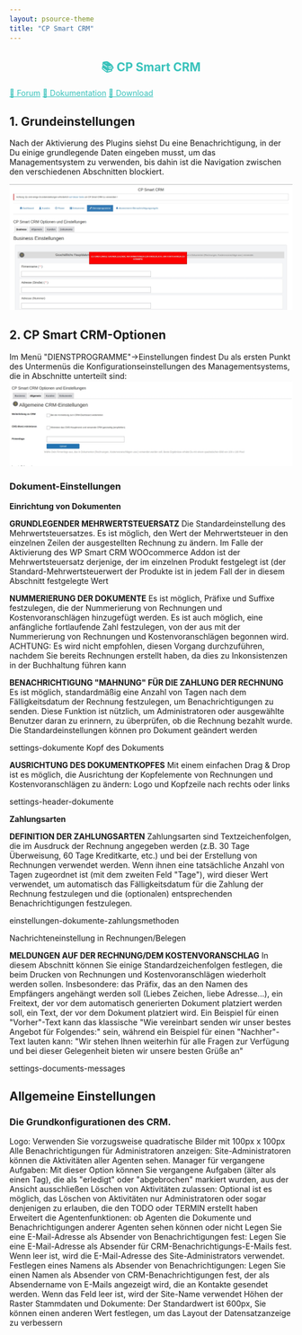 ```yaml
---
layout: psource-theme
title: "CP Smart CRM"
---
```


<h2 align="center" style="color:#38c2bb;">📚 CP Smart CRM</h2>

<div class="menu">
  <a href="https://github.com/cp-psource/cp-smart-crm/discussions" style="color:#38c2bb;">💬 Forum</a>
  <a href="dokumentation.html" style="color:#38c2bb;">📝 Dokumentation</a>
  <a href="https://github.com/cp-psource/cp-smart-crm/releases" style="color:#38c2bb;">📝 Download</a>
</div>

## 1. Grundeinstellungen

Nach der Aktivierung des Plugins siehst Du eine Benachrichtigung, in der Du einige grundlegende Daten eingeben musst, um das Managementsystem zu verwenden, bis dahin ist die Navigation zwischen den verschiedenen Abschnitten blockiert.

![crm-einrichtung.jpeg](assets/images/crm-einrichtung.jpeg)

## 2. CP Smart CRM-Optionen

Im Menü "DIENSTPROGRAMME"->Einstellungen findest Du als ersten Punkt des Untermenüs die Konfigurationseinstellungen des Managementsystems, die in Abschnitte unterteilt sind:
![cp-smart-crm-optionen.jpeg](assets/images/cp-smart-crm-optionen.jpeg)

### Dokument-Einstellungen

**Einrichtung von Dokumenten**

**GRUNDLEGENDER MEHRWERTSTEUERSATZ**
Die Standardeinstellung des Mehrwertsteuersatzes. Es ist möglich, den Wert der Mehrwertsteuer in den einzelnen Zeilen der ausgestellten Rechnung zu ändern.
Im Falle der Aktivierung des WP Smart CRM WOOcommerce Addon ist der Mehrwertsteuersatz derjenige, der im einzelnen Produkt festgelegt ist (der Standard-Mehrwertsteuerwert der Produkte ist in jedem Fall der in diesem Abschnitt festgelegte Wert

**NUMMERIERUNG DER DOKUMENTE**
Es ist möglich, Präfixe und Suffixe festzulegen, die der Nummerierung von Rechnungen und Kostenvoranschlägen hinzugefügt werden. Es ist auch möglich, eine anfängliche fortlaufende Zahl festzulegen, von der aus mit der Nummerierung von Rechnungen und Kostenvoranschlägen begonnen wird.
ACHTUNG: Es wird nicht empfohlen, diesen Vorgang durchzuführen, nachdem Sie bereits Rechnungen erstellt haben, da dies zu Inkonsistenzen in der Buchhaltung führen kann

**BENACHRICHTIGUNG "MAHNUNG" FÜR DIE ZAHLUNG DER RECHNUNG**
Es ist möglich, standardmäßig eine Anzahl von Tagen nach dem Fälligkeitsdatum der Rechnung festzulegen, um Benachrichtigungen zu senden. Diese Funktion ist nützlich, um Administratoren oder ausgewählte Benutzer daran zu erinnern, zu überprüfen, ob die Rechnung bezahlt wurde. Die Standardeinstellungen können pro Dokument geändert werden


settings-dokumente
Kopf des Dokuments

**AUSRICHTUNG DES DOKUMENTKOPFES**
Mit einem einfachen Drag & Drop ist es möglich, die Ausrichtung der Kopfelemente von Rechnungen und Kostenvoranschlägen zu ändern: Logo und Kopfzeile nach rechts oder links

settings-header-dokumente

**Zahlungsarten**

**DEFINITION DER ZAHLUNGSARTEN**
Zahlungsarten sind Textzeichenfolgen, die im Ausdruck der Rechnung angegeben werden (z.B. 30 Tage Überweisung, 60 Tage Kreditkarte, etc.) und bei der Erstellung von Rechnungen verwendet werden.
Wenn ihnen eine tatsächliche Anzahl von Tagen zugeordnet ist (mit dem zweiten Feld "Tage"), wird dieser Wert verwendet, um automatisch das Fälligkeitsdatum für die Zahlung der Rechnung festzulegen und die (optionalen) entsprechenden Benachrichtigungen festzulegen.

einstellungen-dokumente-zahlungsmethoden

Nachrichteneinstellung in Rechnungen/Belegen

**MELDUNGEN AUF DER RECHNUNG/DEM KOSTENVORANSCHLAG**
In diesem Abschnitt können Sie einige Standardzeichenfolgen festlegen, die beim Drucken von Rechnungen und Kostenvoranschlägen wiederholt werden sollen.
Insbesondere: das Präfix, das an den Namen des Empfängers angehängt werden soll (Liebes Zeichen, liebe Adresse...), ein Freitext, der vor dem automatisch generierten Dokument platziert werden soll, ein Text, der vor dem Dokument platziert wird. Ein Beispiel für einen "Vorher"-Text kann das klassische "Wie vereinbart senden wir unser bestes Angebot für Folgendes:" sein, während ein Beispiel für einen "Nachher"-Text lauten kann: "Wir stehen Ihnen weiterhin für alle Fragen zur Verfügung und bei dieser Gelegenheit bieten wir unsere besten Grüße an"

settings-documents-messages

## Allgemeine Einstellungen

### Die Grundkonfigurationen des CRM.

Logo: Verwenden Sie vorzugsweise quadratische Bilder mit 100px x 100px
Alle Benachrichtigungen für Administratoren anzeigen: Site-Administratoren können die Aktivitäten aller Agenten sehen.
Manager für vergangene Aufgaben: Mit dieser Option können Sie vergangene Aufgaben (älter als einen Tag), die als "erledigt" oder "abgebrochen" markiert wurden, aus der Ansicht ausschließen
Löschen von Aktivitäten zulassen: Optional ist es möglich, das Löschen von Aktivitäten nur Administratoren oder sogar denjenigen zu erlauben, die den TODO oder TERMIN erstellt haben
Erweitert die Agentenfunktionen: ob Agenten die Dokumente und Benachrichtigungen anderer Agenten sehen können oder nicht
Legen Sie eine E-Mail-Adresse als Absender von Benachrichtigungen fest:
Legen Sie eine E-Mail-Adresse als Absender für CRM-Benachrichtigungs-E-Mails
fest. Wenn leer ist, wird die E-Mail-Adresse des Site-Administrators verwendet.
Festlegen eines Namens als Absender von Benachrichtigungen:
Legen Sie einen Namen als Absender von CRM-Benachrichtigungen fest, der als Absendername von E-Mails angezeigt wird, die an Kontakte gesendet werden. Wenn das Feld leer ist, wird der Site-Name verwendet
Höhen der Raster Stammdaten und Dokumente: Der Standardwert ist 600px, Sie können einen anderen Wert festlegen, um das Layout der Datensatzanzeige zu verbessern